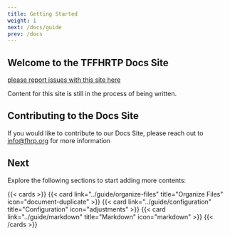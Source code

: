 ```yaml
---
title: Getting Started
weight: 1
next: /docs/guide
prev: /docs
---
```


## Welcome to the TFFHRTP Docs Site

[please report issues with this site here](https://gitlab.com/tffhrtp/tffhrtp-website/tffhrtp-docs/-/issues)

Content for this site is still in the process of being written.

## Contributing to the Docs Site

If you would like to contribute to our Docs Site, please reach out to [info@fhrp.org](mailto:info@fhrp.org) for more information

## Next

Explore the following sections to start adding more contents:

{{< cards >}}
  {{< card link="../guide/organize-files" title="Organize Files" icon="document-duplicate" >}}
  {{< card link="../guide/configuration" title="Configuration" icon="adjustments" >}}
  {{< card link="../guide/markdown" title="Markdown" icon="markdown" >}}
{{< /cards >}}
